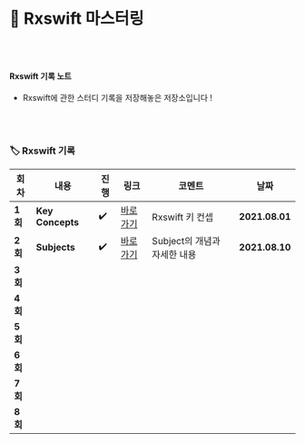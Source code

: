 # 👑 Rxswift 마스터링



</br>

</br>



#### Rxswift 기록 노트

- Rxswift에 관한 스터디 기록을 저장해놓은 저장소입니다 !



</br>

</br>





### 🏷 Rxswift 기록 

| 회차    | 내용                                           | 진행 | 링크                                                         | 코멘트                                                  | 날짜           |
| ------- | ---------------------------------------------- | ---- | ------------------------------------------------------------ | ------------------------------------------------------- | -------------- |
| **1회** | **Key Concepts**                            | ✔️    | [바로가기](https://github.com/Youngminah/rxswift_study/tree/masteringRxswift/Mastering-RxSwift-master/main/KeyConcepts) | Rxswift 키 컨셉                                            | **2021.08.01** |
| **2회** |    **Subjects**  | ✔️   |  [바로가기](https://github.com/Youngminah/rxswift_study/tree/main/Mastering-RxSwift-master/main/Subjects) |               Subject의 개념과 자세한 내용    | **2021.08.10**   |
| **3회** |                  |     |    |  | |
| **4회** |               |     | |                                                         | |
| **5회** |              |     | |                      | |
| **6회** |           |     |  |                          |  |
| **7회** |                      |     |  |                                                         |  |
| **8회** |                                        |      |                                                              |                                                         |                |

</br>

</br>
